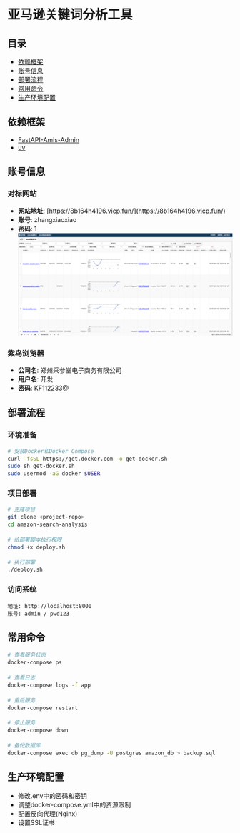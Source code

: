 # 亚马逊关键词分析工具

## 目录
- [依赖框架](#依赖框架)
- [账号信息](#账号信息)
- [部署流程](#部署流程)
- [常用命令](#常用命令)
- [生产环境配置](#生产环境配置)

## 依赖框架
- [FastAPI-Amis-Admin](https://docs.amis.work/zh/)
- [uv](https://hellowac.github.io/uv-zh-cn/)

## 账号信息

### 对标网站
- **网站地址**: [https://8b164h4196.vicp.fun/](https://8b164h4196.vicp.fun/)
- **账号**: zhangxiaoxiao
- **密码**: 1
![网站排名](docs/网站排名.png)

### 紫鸟浏览器
- **公司名**: 郑州采参堂电子商务有限公司
- **用户名**: 开发
- **密码**: KF112233@

## 部署流程

### 环境准备
```bash
# 安装Docker和Docker Compose
curl -fsSL https://get.docker.com -o get-docker.sh
sudo sh get-docker.sh
sudo usermod -aG docker $USER
```

### 项目部署
```bash
# 克隆项目
git clone <project-repo>
cd amazon-search-analysis

# 给部署脚本执行权限
chmod +x deploy.sh

# 执行部署
./deploy.sh
```

### 访问系统
```
地址: http://localhost:8000
账号: admin / pwd123
```

## 常用命令

```bash
# 查看服务状态
docker-compose ps

# 查看日志
docker-compose logs -f app

# 重启服务
docker-compose restart

# 停止服务
docker-compose down

# 备份数据库
docker-compose exec db pg_dump -U postgres amazon_db > backup.sql
```

## 生产环境配置

- 修改.env中的密码和密钥
- 调整docker-compose.yml中的资源限制
- 配置反向代理(Nginx)
- 设置SSL证书